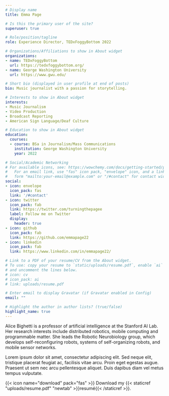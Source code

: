 ```yaml
---
# Display name
title: Emma Page 

# Is this the primary user of the site?
superuser: true

# Role/position/tagline
role: Experience Director, TEDxFoggyBottom 2022

# Organizations/Affiliations to show in About widget
organizations:
- name: TEDxFoggyBottom
  url: https://tedxfoggybottom.org/
- name: George Washington University
  url: https://www.gwu.edu/

# Short bio (displayed in user profile at end of posts)
bio: Music journalist with a passion for storytelling.

# Interests to show in About widget
interests:
- Music Journalism
- Video Production
- Broadcast Reporting
- American Sign Language/Deaf Culture

# Education to show in About widget
education:
  courses:
  - course: BSa in Journalism/Mass Communications
    institution: George Washington University
    year: 2022

# Social/Academic Networking
# For available icons, see: https://wowchemy.com/docs/getting-started/page-builder/#icons
#   For an email link, use "fas" icon pack, "envelope" icon, and a link in the
#   form "mailto:your-email@example.com" or "/#contact" for contact widget.
social:
- icon: envelope
  icon_pack: fas
  link: '/#contact'
- icon: twitter
  icon_pack: fab
  link: https://twitter.com/turningthepagee
  label: Follow me on Twitter
  display:
    header: true
- icon: github
  icon_pack: fab
  link: https://github.com/emmapage22
- icon: linkedin
  icon_pack: fab
  link: https://www.linkedin.com/in/emmapage22/

# Link to a PDF of your resume/CV from the About widget.
# To use: copy your resume to `static/uploads/resume.pdf`, enable `ai` icons in `params.toml`,
# and uncomment the lines below.
# icon: cv
# icon_pack: ai
# link: uploads/resume.pdf

# Enter email to display Gravatar (if Gravatar enabled in Config)
email: ""

# Highlight the author in author lists? (true/false)
highlight_name: true
---
```


Alice Bighetti is a professor of artificial intelligence at the Stanford AI Lab. Her research interests include distributed robotics, mobile computing and programmable matter. She leads the Robotic Neurobiology group, which develops self-reconfiguring robots, systems of self-organizing robots, and mobile sensor networks.

Lorem ipsum dolor sit amet, consectetur adipiscing elit. Sed neque elit, tristique placerat feugiat ac, facilisis vitae arcu. Proin eget egestas augue. Praesent ut sem nec arcu pellentesque aliquet. Duis dapibus diam vel metus tempus vulputate.

{{< icon name="download" pack="fas" >}} Download my {{< staticref "uploads/resume.pdf" "newtab" >}}resumé{{< /staticref >}}.